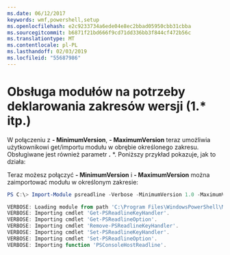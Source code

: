```yaml
---
ms.date: 06/12/2017
keywords: wmf,powershell,setup
ms.openlocfilehash: e2c9233734a6ede04e8ec2bbad05950cbb31cbba
ms.sourcegitcommit: b6871f21bd666f9cd71dd336bb3f844cf472b56c
ms.translationtype: MT
ms.contentlocale: pl-PL
ms.lasthandoff: 02/03/2019
ms.locfileid: "55687986"
---
```

# <a name="modules-support-for-declaring-version-ranges-1-etc"></a>Obsługa modułów na potrzeby deklarowania zakresów wersji (1.* itp.)
W połączeniu z **- MinimumVersion**, **- MaximumVersion** teraz umożliwia użytkownikowi get/importu modułu w obrębie określonego zakresu. Obsługiwane jest również parametr **.** \*. Poniższy przykład pokazuje, jak to działa:

Teraz możesz połączyć **- MinimumVersion** i **- MaximumVersion** można zaimportować modułu w określonym zakresie:

```powershell
PS C:\> Import-Module psreadline -Verbose -MinimumVersion 1.0 -MaximumVersion 1.2.*

VERBOSE: Loading module from path 'C:\Program Files\WindowsPowerShell\Modules\psreadline\1.1\psreadline.psd1'.
VERBOSE: Importing cmdlet 'Get-PSReadlineKeyHandler'.
VERBOSE: Importing cmdlet 'Get-PSReadlineOption'.
VERBOSE: Importing cmdlet 'Remove-PSReadlineKeyHandler'.
VERBOSE: Importing cmdlet 'Set-PSReadlineKeyHandler'.
VERBOSE: Importing cmdlet 'Set-PSReadlineOption'.
VERBOSE: Importing function 'PSConsoleHostReadline'.
```
